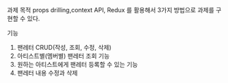 과제 목적
props drilling,context API, Redux 를 활용해서 3가지 방법으로 과제를 구현할 수 있다.

기능

1. 팬레터 CRUD(작성, 조회, 수정, 삭제)
2. 아티스트별(멤버별) 팬레터 조회 기능
3. 원하는 아티스트에게 팬레터 등록할 수 있는 기능
4. 팬레터 내용 수정과 삭제
